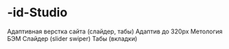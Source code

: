 # -id-Studio
Адаптивная верстка сайта (слайдер, табы)
Адаптив до 320px
Метология БЭМ
Слайдер (slider swiper)
Табы (вкладки)
